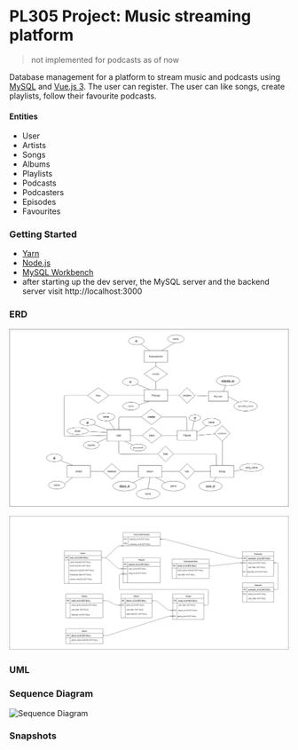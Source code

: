 # PL305 Project: Music streaming platform

> not implemented for podcasts as of now

Database management for a platform to stream music and podcasts using [MySQL](https://www.mysql.com/) and [Vue.js 3](https://v3.vuejs.org/).
The user can register. The user can like songs, create playlists, follow their favourite podcasts.

#### Entities

- User
- Artists
- Songs
- Albums
- Playlists
- Podcasts
- Podcasters
- Episodes
- Favourites

### Getting Started

- [Yarn](https://classic.yarnpkg.com/lang/en/)
- [Node.js](https://nodejs.org/en/)
- [MySQL Workbench](https://dev.mysql.com/downloads/workbench//)
- after starting up the dev server, the MySQL server and the backend server
  visit http://localhost:3000

### ERD

![ERD](./images/ERD/ERD.png)

![ima2](./images/ERD/DIAGRAM.png)

### UML

### Sequence Diagram

![Sequence Diagram](/src/images/UML/seq.png)

### Snapshots
